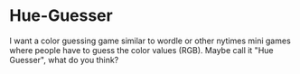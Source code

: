 # Hue-Guesser
I want a color guessing game similar to wordle or other nytimes mini games where people have to guess the color values (RGB). Maybe call it "Hue Guesser", what do you think? 
